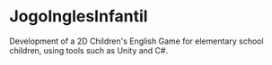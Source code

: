 # JogoInglesInfantil
Development of a 2D Children's English Game for elementary school children, using tools such as Unity and C#.
